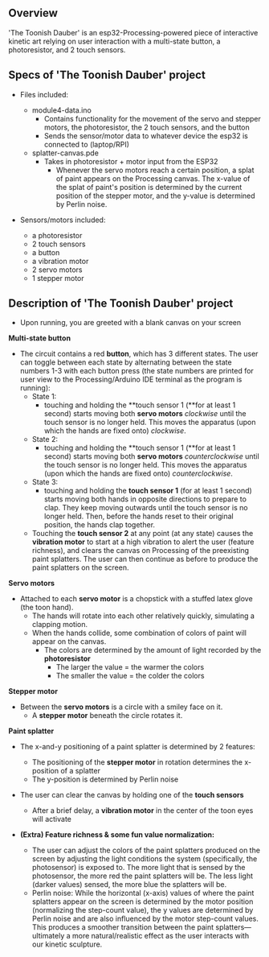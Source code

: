 Overview
--------
'The Toonish Dauber' is an esp32-Processing-powered piece of interactive kinetic art relying on user interaction with a multi-state button, a photoresistor, and 2 touch sensors.

  Specs of 'The Toonish Dauber' project
  ------------------------------
  - Files included:
    - module4-data.ino
      - Contains functionality for the movement of the servo and stepper motors, the photoresistor, the 2 touch sensors, and the button
      - Sends the sensor/motor data to whatever device the esp32 is connected to (laptop/RPI)
    - splatter-canvas.pde
      - Takes in photoresistor + motor input from the ESP32
        - Whenever the servo motors reach a certain position, a splat of paint appears on the Processing canvas. The x-value of the splat of paint's position is determined by the current position of the stepper motor, and the y-value is determined by Perlin noise.  
       
  - Sensors/motors included:
    - a photoresistor 
    - 2 touch sensors
    - a button
    - a vibration motor
    - 2 servo motors
    - 1 stepper motor
   
  Description of 'The Toonish Dauber' project
  --------------------------------------
  - Upon running, you are greeted with a blank canvas on your screen

**Multi-state button**
  - The circuit contains a red **button**, which has 3 different states. The user can toggle between each state by alternating between the state numbers 1-3 with each button press (the state numbers are printed for user view to the Processing/Arduino IDE terminal as the program is running):
      - State 1:
          - touching and holding the **touch sensor 1 (**for at least 1 second) starts moving both **servo motors** *clockwise* until the touch sensor is no longer held. This moves the apparatus (upon which the hands are fixed onto) *clockwise*.
      - State 2:
          - touching and holding the **touch sensor 1 (**for at least 1 second) starts moving both **servo motors** *counterclockwise* until the touch sensor is no longer held. This moves the apparatus (upon which the hands are fixed onto) *counterclockwise*.
      - State 3:
          - touching and holding the **touch sensor 1** (for at least 1 second) starts moving both hands in opposite directions to prepare to clap. They keep moving outwards until the touch sensor is no longer held. Then, before the hands reset to their original position, the hands clap together.
      - Touching the **touch sensor 2** at any point (at any state) causes the **vibration motor** to start at a high vibration to alert the user (feature richness), and clears the canvas on Processing of the preexisting paint splatters. The user can then continue as before to produce the paint splatters on the screen.

**Servo motors**
- Attached to each **servo motor** is a chopstick with a stuffed latex glove (the toon hand).
    - The hands will rotate into each other relatively quickly, simulating a clapping motion.
    - When the hands collide, some combination of colors of paint will appear on the canvas.
        - The colors are determined by the amount of light recorded by the **************************photoresistor**************************
            - The larger the value = the warmer the colors
            - The smaller the value = the colder the colors

**Stepper motor**
  - Between the ************servo motors************ is a circle with a smiley face on it.
      - A **************************stepper motor************************** beneath the circle rotates it.

 **Paint splatter** 
  - The x-and-y positioning of a paint splatter is determined by 2 features:
      - The positioning of the **stepper motor** in rotation determines the x-position of a splatter
      - The y-position is determined by Perlin noise
  - The user can clear the canvas by holding one of the **touch sensors**
      - After a brief delay, a **vibration motor** in the center of the toon eyes will activate

   
  - **(Extra) Feature richness & some fun value normalization:**
      - The user can adjust the colors of the paint splatters produced on the screen by adjusting the light conditions the system (specifically, the photosensor) is exposed to. The more light that is sensed by the photosensor, the more red the paint splatters will be. The less light (darker values) sensed, the more blue the splatters will be.
      - Perlin noise: While the horizontal (x-axis) values of where the paint splatters appear on the screen is determined by the motor position (normalizing the step-count value), the y values are determined by Perlin noise and are also influenced by the motor step-count values. This produces a smoother transition between the paint splatters—ultimately a more natural/realistic effect as the user interacts with our kinetic sculpture.
